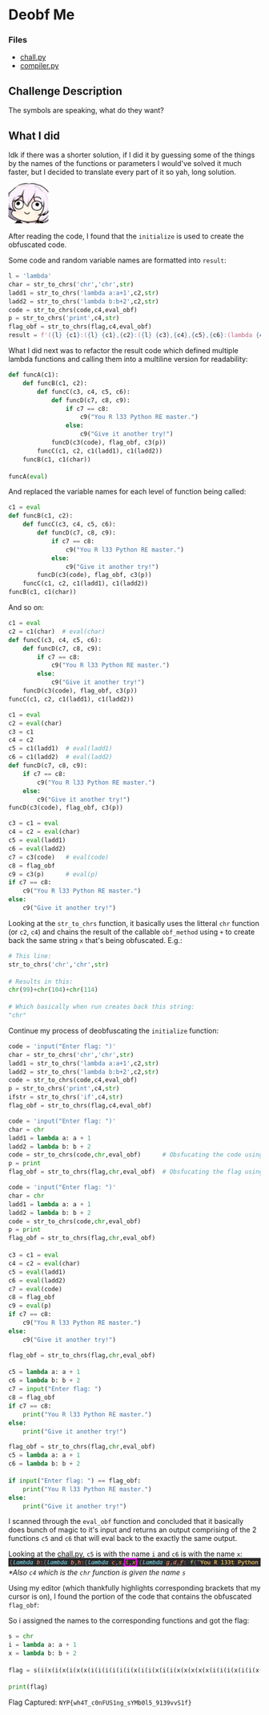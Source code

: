 # Deobf Me

### Files

- [chall.py](chall.py)
- [compiler.py](compiler.py)


## Challenge Description

The symbols are speaking, what do they want?


## What I did

Idk if there was a shorter solution, if I did it by guessing some of the things by the names of the functions or parameters I would've solved it much faster, but I decided to translate every part of it so yah, long solution.

![Go play Honkai Impact :)](assets/TeriDerp.png)

After reading the code, I found that the `initialize` is used to create the obfuscated code.

Some code and random variable names are formatted into `result`:  
```py
l = 'lambda'
char = str_to_chrs('chr','chr',str)
ladd1 = str_to_chrs('lambda a:a+1',c2,str)
ladd2 = str_to_chrs('lambda b:b+2',c2,str)
code = str_to_chrs(code,c4,eval_obf)
p = str_to_chrs('print',c4,str)
flag_obf = str_to_chrs(flag,c4,eval_obf)
result = f'({l} {c1}:({l} {c1},{c2}:({l} {c3},{c4},{c5},{c6}:(lambda {c7},{c8},{c9}: {c9}("You R l33t Python RE master.") if {c7}=={c8} else {c9}("Give it another try!"))({c3}({code}),{flag_obf},{c3}({p})))({c1},{c2},({c1}({ladd1})),({c1}({ladd2}))))({c1},{c1}({char})))(eval)'
```

What I did next was to refactor the result code which defined multiple lambda functions and calling them into a multiline version for readability:  
```py
def funcA(c1):
    def funcB(c1, c2):
        def funcC(c3, c4, c5, c6):
            def funcD(c7, c8, c9):
                if c7 == c8:
                    c9("You R l33 Python RE master.")
                else:
                    c9("Give it another try!")
            funcD(c3(code), flag_obf, c3(p))
        funcC(c1, c2, c1(ladd1), c1(ladd2))
    funcB(c1, c1(char))

funcA(eval)
```

And replaced the variable names for each level of function being called:  
```py
c1 = eval
def funcB(c1, c2):
    def funcC(c3, c4, c5, c6):
        def funcD(c7, c8, c9):
            if c7 == c8:
                c9("You R l33 Python RE master.")
            else:
                c9("Give it another try!")
        funcD(c3(code), flag_obf, c3(p))
    funcC(c1, c2, c1(ladd1), c1(ladd2))
funcB(c1, c1(char))
```

And so on:  
```py
c1 = eval
c2 = c1(char)  # eval(char)
def funcC(c3, c4, c5, c6):
    def funcD(c7, c8, c9):
        if c7 == c8:
            c9("You R l33 Python RE master.")
        else:
            c9("Give it another try!")
    funcD(c3(code), flag_obf, c3(p))
funcC(c1, c2, c1(ladd1), c1(ladd2))
```

```py
c1 = eval
c2 = eval(char)
c3 = c1
c4 = c2
c5 = c1(ladd1)  # eval(ladd1)
c6 = c1(ladd2)  # eval(ladd2)
def funcD(c7, c8, c9):
    if c7 == c8:
        c9("You R l33 Python RE master.")
    else:
        c9("Give it another try!")
funcD(c3(code), flag_obf, c3(p))
```

```py
c3 = c1 = eval
c4 = c2 = eval(char)
c5 = eval(ladd1)
c6 = eval(ladd2)
c7 = c3(code)   # eval(code)
c8 = flag_obf
c9 = c3(p)      # eval(p)
if c7 == c8:
    c9("You R l33 Python RE master.")
else:
    c9("Give it another try!")
```

Looking at the `str_to_chrs` function, it basically uses the litteral `chr` function (or `c2`, `c4`) and chains the result of the callable `obf_method` using `+` to create back the same string `x` that's being obfuscated. E.g.:  
```py
# This line:
str_to_chrs('chr','chr',str)

# Results in this:
chr(99)+chr(104)+chr(114)

# Which basically when run creates back this string:
"chr"
```

Continue my process of deobfuscating the `initialize` function:  
```py
code = 'input("Enter flag: ")'
char = str_to_chrs('chr','chr',str)
ladd1 = str_to_chrs('lambda a:a+1',c2,str)
ladd2 = str_to_chrs('lambda b:b+2',c2,str)
code = str_to_chrs(code,c4,eval_obf)
p = str_to_chrs('print',c4,str)
ifstr = str_to_chrs('if',c4,str)
flag_obf = str_to_chrs(flag,c4,eval_obf)
```

```py
code = 'input("Enter flag: ")'
char = chr
ladd1 = lambda a: a + 1
ladd2 = lambda b: b + 2
code = str_to_chrs(code,chr,eval_obf)      # Obsfucating the code using eval_obf
p = print
flag_obf = str_to_chrs(flag,chr,eval_obf)  # Obsfucating the flag using eval_obf
```

```py
code = 'input("Enter flag: ")'
char = chr
ladd1 = lambda a: a + 1
ladd2 = lambda b: b + 2
code = str_to_chrs(code,chr,eval_obf)
p = print
flag_obf = str_to_chrs(flag,chr,eval_obf)

c3 = c1 = eval
c4 = c2 = eval(char)
c5 = eval(ladd1)
c6 = eval(ladd2)
c7 = eval(code)
c8 = flag_obf
c9 = eval(p)
if c7 == c8:
    c9("You R l33 Python RE master.")
else:
    c9("Give it another try!")
```

```py
flag_obf = str_to_chrs(flag,chr,eval_obf)

c5 = lambda a: a + 1
c6 = lambda b: b + 2
c7 = input("Enter flag: ")
c8 = flag_obf
if c7 == c8:
    print("You R l33 Python RE master.")
else:
    print("Give it another try!")
```

```py
flag_obf = str_to_chrs(flag,chr,eval_obf)
c5 = lambda a: a + 1
c6 = lambda b: b + 2

if input("Enter flag: ") == flag_obf:
    print("You R l33 Python RE master.")
else:
    print("Give it another try!")
```

I scanned through the `eval_obf` function and concluded that it basically does bunch of magic to it's input and returns an output comprising of the 2 functions `c5` and `c6` that will eval back to the exactly the same output.

Looking at the [chall.py](chall.py), `c5` is with the name `i` and `c6` is with the name `x`:  
![screenshot1](assets/screenshot1.jpg)
_*Also `c4` which is the `chr` function is given the name `s`_

Using my editor (which thankfully highlights corresponding brackets that my cursor is on), I found the portion of the code that contains the obfuscated `flag_obf`:  

So i assigned the names to the corresponding functions and got the flag:  
```py
s = chr
i = lambda a: a + 1
x = lambda b: b + 2

flag = s(i(x(i(x(i(x(x(i(i(i(i(i(i(x(i(i(x(i(i(x(x(x(x(x(i(i(i(x(i(i(x(i(x(x(x(x(x(x(i(x(x(i(x(x(i(x(i(x(x(i(i(1))))))))))))))))))))))))))))))))))))))))))))))))))))+s(i(x(i(x(x(i(i(x(x(x(i(i(i(x(i(x(i(i(i(i(x(x(i(x(i(x(i(x(x(i(i(x(x(x(i(x(i(i(x(x(x(x(x(x(x(i(x(i(x(i(x(i(x(x(i(i(x(i(0)))))))))))))))))))))))))))))))))))))))))))))))))))))))))))+s(i(x(i(x(x(x(i(x(x(x(i(x(i(i(x(i(x(i(x(x(x(i(i(x(x(i(i(i(i(i(x(x(x(x(x(i(i(i(x(x(x(i(i(i(i(i(x(x(x(i(i(i(i(1))))))))))))))))))))))))))))))))))))))))))))))))))))))+s(i(i(i(i(x(i(x(i(i(x(i(x(i(i(i(i(i(i(i(x(x(x(i(i(x(i(i(i(i(x(x(i(i(i(i(i(i(i(x(i(x(i(i(i(x(x(x(x(x(i(x(i(x(x(x(x(x(x(i(x(x(i(i(x(x(i(x(x(x(i(x(i(i(i(x(i(x(x(x(i(x(x(i(i(1)))))))))))))))))))))))))))))))))))))))))))))))))))))))))))))))))))))))))))))))))))))+s(i(x(x(i(i(x(i(x(x(i(i(i(x(x(x(x(i(x(i(x(i(x(x(i(i(x(i(x(x(i(x(i(i(x(i(x(x(x(i(i(x(x(x(i(i(i(x(x(i(i(x(x(i(x(i(i(x(x(x(x(i(i(x(x(x(x(x(x(x(i(x(i(x(i(i(i(i(0))))))))))))))))))))))))))))))))))))))))))))))))))))))))))))))))))))))))))))))+s(i(x(x(x(x(x(i(x(i(i(i(x(i(x(x(x(x(i(x(i(i(i(x(x(i(i(x(i(x(x(x(x(i(i(i(i(i(x(x(x(i(x(i(i(x(i(x(x(x(i(i(x(i(i(i(i(x(i(i(x(x(i(i(x(i(i(x(x(i(1))))))))))))))))))))))))))))))))))))))))))))))))))))))))))))))))))))))+s(x(i(i(i(i(i(x(i(x(i(i(i(i(i(i(i(i(x(i(i(i(i(i(x(x(i(x(x(i(x(i(x(x(x(i(x(x(i(0)))))))))))))))))))))))))))))))))))))))+s(i(x(i(x(i(i(i(x(i(x(x(i(x(x(i(i(x(i(i(i(x(i(i(x(x(x(i(x(x(x(x(x(x(x(x(x(i(i(i(x(i(i(x(i(i(x(x(x(x(i(i(x(i(i(x(0))))))))))))))))))))))))))))))))))))))))))))))))))))))))+s(i(i(i(x(x(x(x(i(i(i(x(x(i(x(x(i(x(i(x(i(x(x(i(i(x(i(i(x(i(x(i(x(x(i(i(x(i(x(i(x(i(x(x(x(x(i(i(x(x(x(i(x(i(x(x(x(i(i(i(i(i(x(1)))))))))))))))))))))))))))))))))))))))))))))))))))))))))))))))+s(i(x(x(i(x(x(x(i(i(i(i(x(i(x(x(x(x(i(x(i(i(x(i(x(x(x(i(x(i(i(x(x(x(i(x(i(i(x(i(x(x(i(x(i(x(i(i(i(i(i(i(i(x(i(i(i(x(i(i(i(i(i(x(x(x(x(i(1))))))))))))))))))))))))))))))))))))))))))))))))))))))))))))))))))))+s(i(x(x(i(i(i(x(i(x(x(i(x(x(i(x(i(x(x(x(x(i(i(x(i(x(i(i(i(i(x(i(i(1)))))))))))))))))))))))))))))))))+s(x(x(x(i(i(x(x(i(x(x(x(i(i(i(x(x(i(x(i(x(i(x(i(i(i(i(i(i(x(i(i(x(x(x(x(i(x(x(i(i(i(i(x(x(i(i(x(x(x(i(i(x(i(x(x(i(i(x(x(x(i(x(i(i(i(i(x(i(x(i(x(x(i(i(0)))))))))))))))))))))))))))))))))))))))))))))))))))))))))))))))))))))))))))+s(i(i(x(x(i(i(x(x(x(i(i(x(x(i(i(i(i(x(x(x(x(x(i(x(i(i(x(x(x(x(i(i(i(x(x(i(x(i(i(i(x(i(x(i(i(x(1)))))))))))))))))))))))))))))))))))))))))))))))+s(i(i(i(x(i(x(x(x(x(x(i(x(x(i(x(i(x(i(x(i(x(x(x(i(x(i(x(i(x(x(i(x(x(x(x(i(i(i(i(x(i(i(i(i(x(x(x(x(i(i(x(x(i(i(x(0))))))))))))))))))))))))))))))))))))))))))))))))))))))))+s(i(i(x(x(x(i(i(x(i(i(i(x(i(x(x(i(x(i(i(i(x(x(x(i(i(x(i(i(x(x(x(i(i(x(i(x(i(x(x(i(x(i(i(i(x(i(x(i(i(i(i(i(i(x(x(x(i(i(0)))))))))))))))))))))))))))))))))))))))))))))))))))))))))))+s(i(i(i(i(i(i(i(i(i(x(x(x(x(i(i(i(i(i(x(x(x(i(x(x(i(x(x(i(x(i(x(x(x(i(0)))))))))))))))))))))))))))))))))))+s(i(x(i(i(x(x(x(i(i(x(x(i(x(x(i(x(i(i(x(i(x(x(i(x(i(i(i(x(i(i(i(x(i(x(x(x(x(i(i(i(i(i(i(x(x(i(i(x(i(i(i(x(i(x(i(x(i(i(x(i(i(x(x(i(x(x(x(i(i(x(i(x(x(x(1)))))))))))))))))))))))))))))))))))))))))))))))))))))))))))))))))))))))))))+s(i(x(x(x(x(x(i(x(x(x(x(i(i(i(i(i(x(i(i(x(i(i(i(x(x(x(i(i(i(x(x(x(i(i(i(i(i(i(i(i(x(i(x(i(x(x(i(i(x(x(i(i(i(x(x(x(i(i(x(i(x(i(x(x(x(x(x(i(i(1))))))))))))))))))))))))))))))))))))))))))))))))))))))))))))))))))))))+s(i(x(x(x(x(i(x(i(i(x(x(x(x(x(x(i(x(i(i(i(i(i(i(x(x(x(x(i(x(x(x(x(x(x(x(i(i(x(x(x(i(x(i(i(i(i(i(i(i(x(i(x(x(x(x(i(i(x(i(x(1)))))))))))))))))))))))))))))))))))))))))))))))))))))))))))))+s(i(i(i(x(i(i(x(i(x(i(i(x(i(x(i(i(i(x(x(x(x(x(i(i(x(i(x(i(x(x(x(x(i(i(i(i(i(x(i(x(i(i(x(x(i(i(x(x(i(x(x(x(i(i(i(x(i(x(i(i(x(x(i(x(x(i(x(x(x(i(i(i(x(x(i(i(i(x(0)))))))))))))))))))))))))))))))))))))))))))))))))))))))))))))))))))))))))))))))+s(i(i(x(i(i(i(i(x(i(x(x(x(x(i(x(x(x(x(x(x(x(i(x(x(i(x(x(x(i(i(x(x(x(i(x(i(i(x(i(i(i(x(x(x(i(i(x(i(x(x(i(i(i(x(x(x(i(0))))))))))))))))))))))))))))))))))))))))))))))))))))))))))+s(x(x(x(x(x(i(i(x(x(i(x(x(i(x(x(i(x(i(i(x(i(i(i(i(x(i(x(i(x(i(i(i(x(i(i(x(x(x(x(i(i(x(x(x(i(i(i(x(i(x(1)))))))))))))))))))))))))))))))))))))))))))))))))))+s(x(x(x(i(x(i(x(i(x(i(x(x(i(x(x(x(i(x(i(i(x(x(x(x(i(x(i(x(i(i(x(i(i(i(i(i(i(i(x(i(x(i(i(x(i(i(x(x(i(x(i(x(x(i(x(x(i(x(x(x(x(i(i(i(i(0))))))))))))))))))))))))))))))))))))))))))))))))))))))))))))))))))+s(x(x(x(i(x(x(i(x(i(x(x(i(x(x(i(i(x(i(x(x(i(i(x(i(i(i(x(i(x(x(1)))))))))))))))))))))))))))))))+s(x(i(x(i(i(x(x(i(i(x(x(x(x(x(i(i(i(i(x(i(x(x(i(x(i(x(x(i(i(i(i(x(x(x(x(i(x(i(i(i(x(i(x(x(i(x(x(x(x(x(x(i(i(i(x(x(x(x(x(x(i(i(i(x(x(x(i(x(1)))))))))))))))))))))))))))))))))))))))))))))))))))))))))))))))))))))+s(i(i(x(i(x(x(x(x(i(x(i(x(i(x(x(x(x(i(i(i(x(x(i(x(i(x(i(i(x(x(i(x(x(1))))))))))))))))))))))))))))))))))+s(x(i(i(i(x(x(x(x(x(i(x(x(x(i(x(x(x(x(i(x(x(i(i(x(x(i(x(x(x(i(x(i(i(x(i(i(x(i(i(i(i(x(i(i(x(x(i(i(i(i(x(i(x(i(i(i(i(x(i(i(i(x(i(i(1)))))))))))))))))))))))))))))))))))))))))))))))))))))))))))))))))+s(i(x(i(x(i(x(x(x(x(x(x(x(i(i(i(x(x(i(i(x(x(x(i(i(x(i(x(i(x(i(x(x(i(i(i(i(i(1))))))))))))))))))))))))))))))))))))))+s(x(x(x(i(i(x(x(i(i(x(x(x(x(i(i(i(x(i(i(x(i(x(i(x(i(i(x(x(i(x(x(1))))))))))))))))))))))))))))))))+s(x(x(i(x(i(x(x(x(x(i(i(x(x(i(i(x(i(x(x(i(x(x(i(x(i(x(x(i(x(x(x(0))))))))))))))))))))))))))))))))+s(x(x(x(i(x(x(x(i(x(x(x(x(x(i(i(x(x(i(x(x(x(x(x(i(i(i(i(x(i(i(x(x(i(x(1)))))))))))))))))))))))))))))))))))+s(i(x(i(i(i(i(x(x(i(x(x(i(i(x(i(i(x(i(i(i(i(x(x(x(i(x(x(i(i(x(i(x(x(i(i(i(i(i(x(x(x(x(i(i(i(x(i(x(i(x(i(i(i(x(x(i(x(x(i(i(i(i(i(i(x(x(i(x(i(i(x(i(i(x(i(i(x(i(i(x(x(i(i(1))))))))))))))))))))))))))))))))))))))))))))))))))))))))))))))))))))))))))))))))))))+s(i(x(x(i(x(x(i(x(i(i(x(x(x(i(i(x(x(i(i(i(i(i(x(x(x(i(x(i(i(x(i(x(x(i(x(x(i(i(x(x(x(i(i(i(x(x(i(i(i(i(i(x(i(i(i(x(i(i(x(x(x(x(i(i(i(x(i(i(i(i(i(i(x(x(i(i(i(x(i(x(x(1))))))))))))))))))))))))))))))))))))))))))))))))))))))))))))))))))))))))))))))))))+s(i(x(i(x(x(i(x(x(x(i(x(i(x(i(x(x(x(x(i(x(x(i(i(x(x(x(i(i(i(i(i(x(x(x(x(i(x(x(x(x(i(x(x(i(x(i(i(x(x(i(i(i(1)))))))))))))))))))))))))))))))))))))))))))))))))))))+s(i(i(i(x(x(x(x(i(i(i(x(x(i(i(i(i(x(x(i(x(i(x(i(i(i(i(x(i(i(i(x(i(i(i(i(i(i(0))))))))))))))))))))))))))))))))))))))+s(i(i(x(i(x(i(i(x(i(i(i(x(x(x(i(i(x(i(x(i(x(x(i(i(i(x(i(x(i(i(i(i(i(x(x(i(i(i(x(x(i(i(i(i(x(i(x(x(i(i(i(i(x(i(x(x(x(i(i(x(x(x(i(i(i(x(x(x(x(i(x(0))))))))))))))))))))))))))))))))))))))))))))))))))))))))))))))))))))))))+s(x(i(i(i(x(i(x(i(i(i(x(i(i(i(i(i(i(i(x(x(x(i(i(x(x(i(x(i(i(i(x(x(x(x(i(i(i(x(x(i(i(i(x(x(i(i(x(i(x(x(x(i(i(x(x(i(x(i(x(x(i(i(i(x(x(i(x(i(i(i(x(x(x(x(x(i(i(x(x(i(x(x(i(x(1)))))))))))))))))))))))))))))))))))))))))))))))))))))))))))))))))))))))))))))))))))))

print(flag)
```

Flag Captured: `NYP{wh4T_c0nFUS1ng_sYMb0l5_9139vvS1f}`
